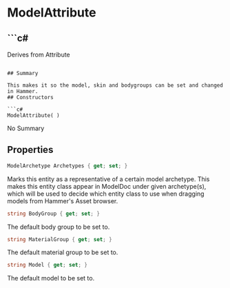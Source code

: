 # ModelAttribute

## ```c#
Derives from Attribute
```

## Summary

This makes it so the model, skin and bodygroups can be set and changed in Hammer.
## Constructors

```c#
ModelAttribute( ) 
```
No Summary
## Properties

```c#
ModelArchetype Archetypes { get; set; } 
```
Marks this entity as a representative of a certain model archetype.
This makes this entity class appear in ModelDoc under given archetype(s), which will be used to decide which entity class to use when dragging models from Hammer's Asset browser.
```c#
string BodyGroup { get; set; } 
```
The default body group to be set to.
```c#
string MaterialGroup { get; set; } 
```
The default material group to be set to.
```c#
string Model { get; set; } 
```
The default model to be set to.
